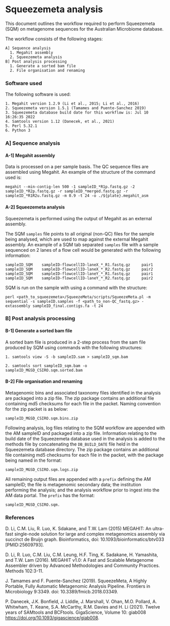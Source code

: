 # Squeezemeta analysis

This document outlines the workflow required to perform Squeezemeta (SQM) on metagenome sequences for the Australian Microbiome database.

The workflow consists of the following stages:

	A] Sequence analysis
	  1. Megahit assembly 
	  2. Squeezemeta analysis
	B] Post analysis processing
	  1. Generate a sorted bam file
	  2. File organisation and renaming

### Software used

The following software is used:

	1. Megahit version 1.2.9 (Li et al., 2015; Li et al., 2016)
	2. Squeezemeta version 1.5.1 (Tamames and Puente-Sanchez 2019)
	3. Squeezemeta database build date for this workflow is: Jul 10 16:26:35 2022
	4. Samtools version 1.12 (Danecek, et al., 2021)
	5. Perl 5.32.1
	6. Python 3

### A] Sequence analysis
#### A-1] Megahit assembly

Data is processed on a per sample basis. The QC sequence files are assembled using Megahit. An example of the structure of the command used is:

	megahit --min-contig-len 500 -1 sampleID_*R1p.fastq.gz -2 sampleID_*R2p.fastq.gz -r sampleID_*merged.fastq.gz -r sampleID_*R1R2u.fastq.gz -m 0.9 -t 24 -o ./${plate}.megahit_asm

#### A-2] Squeezemeta analysis

Squeezemeta is performed using the output of Megahit as an external assembly. 

The SQM `samples` file points to all original (non-QC) files for the sample being analysed, which are used to map against the external Megahit assembly. An example of a SQM tab separated `samples` file with a sample sequenced on 2 lanes of a flow cell would be generated with the following information:

	sampleID_SQM	sampleID-flowcellID-laneX_*_R1.fastq.gz 	pair1
	sampleID_SQM	sampleID-flowcellID-laneX_*_R2.fastq.gz 	pair2
	sampleID_SQM	sampleID-flowcellID-laneY_*_R1.fastq.gz 	pair1
	sampleID_SQM	sampleID-flowcellID-laneY_*_R2.fastq.gz 	pair2

SQM is run on the sample with using a command with the structure:

	perl <path_to_squeezemeta>/SqueezeMeta/scripts/SqueezeMeta.pl -m sequential -s sampleID.samples -f <path_to_non-QC_fastq.gz> -extassembly sampleID_final.contigs.fa -t 24

### B] Post analysis processing
#### B-1] Generate a sorted bam file

A sorted bam file is produced in a 2-step process from the sam file produced by SQM using commands with the following structures:

	1. samtools view -S -b sampleID.sam > sampleID_sqm.bam

	2. samtools sort sampleID_sqm.bam -o sampleID_MGSD_CSIRO.sqm.sorted.bam

#### B-2] File organisation and renaming

Metagenomic bins and associated taxonomy files identified in the analysis are packaged into a zip file. The zip package contains an additional file containing md5 checksums for each file in the packet. Naming convention for the zip packet is as below:

	sampleID_MGSD_CSIRO.sqm.bins.zip

Following analysis, log files relating to the SQM workflow are appended with the AM sampleID and packaged into a zip file. Information relating to the build date of the Squeezemeta database used in the analysis is added to the methods file by concatenating the `DB_BUILD_DATE` file held in the Squeezemeta database directory. The zip package contains an additional file containing md5 checksums for each file in the packet, with the package being named in the format:

	sampleID_MGSD_CSIRO.sqm.logs.zip

All remaining output files are appended with a `prefix` defining the AM sampleID; the file is metagenomic secondary data; the institution performing the analysis; and the analysis workflow prior to ingest into the AM data portal. The `prefix` has the format:

	sampleID_MGSD_CSIRO.sqm.

### References

D. Li, C.M. Liu, R. Luo, K. Sdakane, and T.W. Lam (2015) MEGAHIT: An ultra-fast single-node solution for large and complex metagenomics assembly via succinct de Bruijn graph. Bioinformatics, doi: 10.1093/bioinformatics/btv033 [PMID:25609793].

D. Li, R. Luo, C.M. Liu, C.M. Leung, H.F. Ting, K. Sadakane, H. Yamashita, and T.W. Lam (2016). MEGAHIT v1.0: A Fast and Scalable Metagenome Assembler driven by Advanced Methodologies and Community Practices. Methods 102:3-11.

J. Tamames and F. Puente-Sanchez (2019). SqueezeMeta, A Highly Portable, Fully Automatic Metagenomic Analysis Pipeline. Frontiers in Microbiology 9:3349. doi: 10.3389/fmicb.2018.03349.

P. Danecek, J.K. Bonfield, J. Liddle, J. Marshall, V. Ohan, M.O. Pollard, A. Whitwham, T. Keane, S.A. McCarthy, R.M. Davies and H. Li (2021). Twelve years of SAMtools and BCFtools. GigaScience, Volume 10: giab008 https://doi.org/10.1093/gigascience/giab008.

